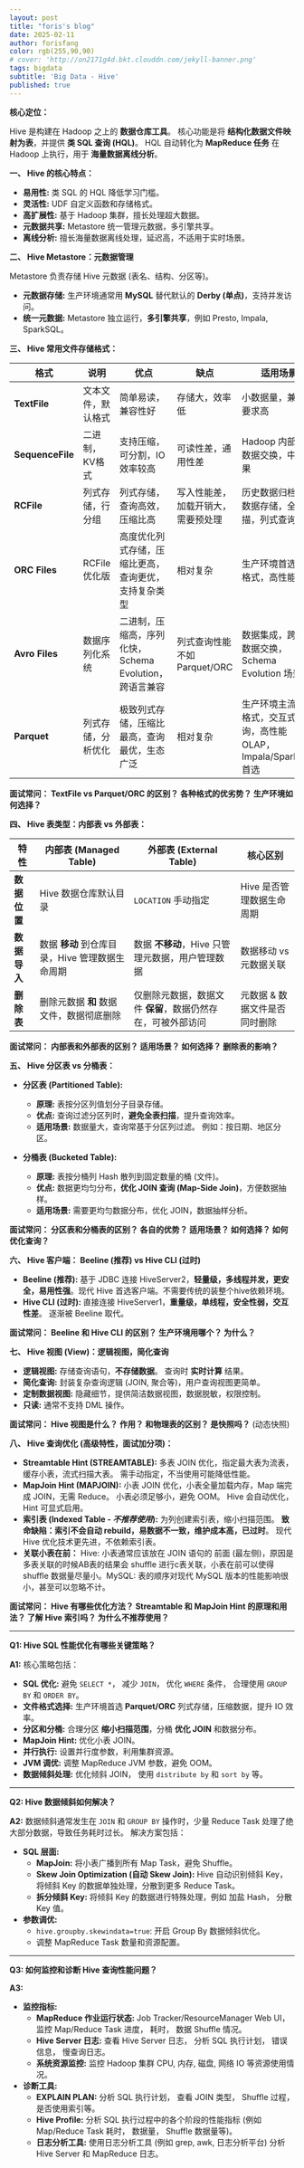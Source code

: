 ```yaml
---
layout: post
title: "foris's blog"
date: 2025-02-11
author: forisfang 
color: rgb(255,90,90)
# cover: 'http://on2171g4d.bkt.clouddn.com/jekyll-banner.png'
tags: bigdata 
subtitle: 'Big Data - Hive'
published: true
---
```



**核心定位：**

Hive 是构建在 Hadoop 之上的 **数据仓库工具**。  核心功能是将 **结构化数据文件映射为表**，并提供 **类 SQL 查询 (HQL)**。  HQL 自动转化为 **MapReduce 任务** 在 Hadoop 上执行，用于 **海量数据离线分析**。

**一、 Hive 的核心特点：**

*   **易用性:** 类 SQL 的 HQL 降低学习门槛。
*   **灵活性:** UDF 自定义函数和存储格式。
*   **高扩展性:** 基于 Hadoop 集群，擅长处理超大数据。
*   **元数据共享:** Metastore 统一管理元数据，多引擎共享。
*   **离线分析:** 擅长海量数据离线处理，延迟高，不适用于实时场景。



**二、 Hive Metastore：元数据管理**

Metastore 负责存储 Hive 元数据 (表名、结构、分区等)。

*   **元数据存储:**  生产环境通常用 **MySQL** 替代默认的 **Derby (单点)**，支持并发访问。
*   **统一元数据:**  Metastore 独立运行，**多引擎共享**，例如 Presto, Impala, SparkSQL。



**三、 Hive 常用文件存储格式：**

| 格式           | 说明          | 优点                                  | 缺点                                    | 适用场景                                                     |
| ------------- | ------------- | ------------------------------------- | --------------------------------------- | ------------------------------------------------------------ |
| **TextFile**    | 文本文件，默认格式 | 简单易读，兼容性好                         | 存储大，效率低                              | 小数据量，兼容性要求高                                         |
| **SequenceFile** | 二进制，KV格式    | 支持压缩，可分割，IO效率较高                  | 可读性差，通用性差                             | Hadoop 内部组件数据交换，中间结果                                  |
| **RCFile**      | 列式存储，行分组  | 列式存储，查询高效，压缩比高                      | 写入性能差，加载开销大，需要预处理                         | 历史数据归档，冷数据存储，全表扫描，列式查询                                   |
| **ORC Files**     | RCFile 优化版   | 高度优化列式存储，压缩比更高，查询更优，支持复杂类型        | 相对复杂                                  | 生产环境首选列式格式，高性能分析                                     |
| **Avro Files**    | 数据序列化系统    | 二进制，压缩高，序列化快，Schema Evolution，跨语言兼容 | 列式查询性能不如 Parquet/ORC                | 数据集成，跨语言数据交换，Schema Evolution 场景                     |
| **Parquet**     | 列式存储，分析优化 | 极致列式存储，压缩比最高，查询最优，生态广泛                 | 相对复杂                                  | 生产环境主流列式格式，交互式查询，高性能 OLAP，Impala/SparkSQL 首选 |

**面试常问：  TextFile vs Parquet/ORC 的区别？ 各种格式的优劣势？ 生产环境如何选择？**

**四、 Hive 表类型：内部表 vs 外部表：**

| 特性       | 内部表 (Managed Table)                                  | 外部表 (External Table)                                    | 核心区别                        |
| -------- | ----------------------------------------------------- | ------------------------------------------------------- | ------------------------------- |
| **数据位置** | Hive 数据仓库默认目录                                 | `LOCATION`  手动指定                                   | Hive 是否管理数据生命周期        |
| **数据导入** | 数据 **移动** 到仓库目录，Hive 管理数据生命周期               | 数据 **不移动**，Hive 只管理元数据，用户管理数据                 | 数据移动 vs 元数据关联             |
| **删除表** | 删除元数据 **和** 数据文件，数据彻底删除                        | 仅删除元数据，数据文件 **保留**，数据仍然存在，可被外部访问 | 元数据 & 数据文件是否同时删除       |

**面试常问：  内部表和外部表的区别？ 适用场景？ 如何选择？ 删除表的影响？**




**五、 Hive 分区表 vs 分桶表：**

*   **分区表 (Partitioned Table):**
    *   **原理:** 表按分区列值划分子目录存储。
    *   **优点:**  查询过滤分区列时，**避免全表扫描**，提升查询效率。
    *   **适用场景:**  数据量大，查询常基于分区列过滤。 例如：按日期、地区分区。

*   **分桶表 (Bucketed Table):**
    *   **原理:** 表按分桶列 Hash 散列到固定数量的桶 (文件)。
    *   **优点:**  数据更均匀分布，**优化 JOIN 查询 (Map-Side Join)**，方便数据抽样。
    *   **适用场景:**  需要更均匀数据分布，优化 JOIN，数据抽样分析。

**面试常问：  分区表和分桶表的区别？ 各自的优势？ 适用场景？ 如何选择？ 如何优化查询？**

**六、 Hive 客户端： Beeline (推荐) vs Hive CLI (过时)**

*   **Beeline (推荐):**  基于 JDBC 连接 HiveServer2，**轻量级，多线程并发，更安全，易用性强**。现代 Hive 首选客户端。不需要传统的装整个hive依赖环境。
*   **Hive CLI (过时):**  直接连接 HiveServer1，**重量级，单线程，安全性弱，交互性差**。  逐渐被 Beeline 取代。

**面试常问：  Beeline 和 Hive CLI 的区别？ 生产环境用哪个？ 为什么？**

**七、 Hive 视图 (View)：逻辑视图，简化查询**

*   **逻辑视图:**  存储查询语句，**不存储数据**。 查询时 **实时计算** 结果。
*   **简化查询:**  封装复杂查询逻辑 (JOIN, 聚合等)，用户查询视图更简单。
*   **定制数据视图:**  隐藏细节，提供简洁数据视图，数据脱敏，权限控制。
*   **只读:**  通常不支持 DML 操作。

**面试常问：  Hive 视图是什么？ 作用？  和物理表的区别？  是快照吗？** (动态快照)

**八、 Hive 查询优化 (高级特性，面试加分项)：**

*   **Streamtable Hint (STREAMTABLE):**  多表 JOIN 优化，指定最大表为流表，缓存小表，流式扫描大表。 需手动指定，不当使用可能降低性能。
*   **MapJoin Hint (MAPJOIN):**  小表 JOIN 优化，小表全量加载内存，Map 端完成 JOIN，无需 Reduce。 小表必须足够小，避免 OOM。 Hive 会自动优化，Hint 可显式启用。
*   **索引表 (Indexed Table - *不推荐使用*):**  为列创建索引表，缩小扫描范围。 **致命缺陷：索引不会自动 rebuild，易数据不一致，维护成本高，已过时**。 现代 Hive 优化技术更先进，不依赖索引表。
*   **关联小表在前：** Hive: 小表通常应该放在 JOIN 语句的 前面 (最左侧)，原因是多表关联的时候AB表的结果会 shuffle 进行c表关联，小表在前可以使得shuffle 数据量尽量小。MySQL: 表的顺序对现代 MySQL 版本的性能影响很小，甚至可以忽略不计。

**面试常问：  Hive 有哪些优化方法？  Streamtable 和 MapJoin Hint 的原理和用法？  了解 Hive 索引吗？  为什么不推荐使用？**

---

**Q1: Hive SQL 性能优化有哪些关键策略？**

**A1:**  核心策略包括：

*   **SQL 优化:**  避免 `SELECT *`，  减少 `JOIN`， 优化 `WHERE` 条件，  合理使用 `GROUP BY` 和 `ORDER BY`。
*   **文件格式选择:**  生产环境首选 **Parquet/ORC** 列式存储，压缩数据，提升 IO 效率。
*   **分区和分桶:**  合理分区 **缩小扫描范围**，分桶 **优化 JOIN** 和数据分布。
*   **MapJoin Hint:**  优化小表 JOIN。
*   **并行执行:**  设置并行度参数，利用集群资源。
*   **JVM 调优:**  调整 MapReduce  JVM 参数，避免 OOM。
*   **数据倾斜处理:**  优化倾斜 JOIN， 使用 `distribute by`  和 `sort by`  等。

---

**Q2:  Hive  数据倾斜如何解决？**

**A2:**  数据倾斜通常发生在 `JOIN` 和 `GROUP BY` 操作时，少量 Reduce Task 处理了绝大部分数据，导致任务耗时过长。  解决方案包括：

*   **SQL 层面:**
    *   **MapJoin:**  将小表广播到所有 Map Task，避免 Shuffle。
    *   **Skew Join Optimization (自动 Skew Join):**  Hive  自动识别倾斜 Key，将倾斜 Key 的数据单独处理，分散到更多 Reduce Task。
    *   **拆分倾斜 Key:**  将倾斜 Key 的数据进行特殊处理，例如  加盐 Hash，  分散 Key 值。
*   **参数调优:**
    *   `hive.groupby.skewindata=true`:  开启 Group By 数据倾斜优化。
    *   调整 MapReduce  Task 数量和资源配置。

---

**Q3:  如何监控和诊断 Hive  查询性能问题？**

**A3:**

*   **监控指标:**
    *   **MapReduce 作业运行状态:**  Job Tracker/ResourceManager Web UI， 监控 Map/Reduce Task 进度， 耗时，  数据 Shuffle 情况。
    *   **Hive Server 日志:**  查看 Hive Server 日志， 分析 SQL 执行计划，  错误信息，  慢查询日志。
    *   **系统资源监控:**  监控 Hadoop 集群 CPU, 内存, 磁盘, 网络 IO  等资源使用情况。
*   **诊断工具:**
    *   **EXPLAIN PLAN:**  分析 SQL  执行计划， 查看 JOIN 类型，  Shuffle 过程，  是否使用索引等。
    *   **Hive Profile:**  分析 SQL  执行过程中的各个阶段的性能指标 (例如  Map/Reduce Task 耗时，  数据量，  Shuffle  数据量等)。
    *   **日志分析工具:**  使用日志分析工具 (例如  grep,  awk,  日志分析平台) 分析 Hive Server  和 MapReduce  日志。

